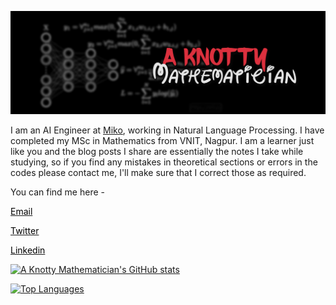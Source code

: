 <!--- - 👋 Hi, I’m Jasraj @aknottymathematician
- 👀 I’m interested in Math, Coding, exploring depths of AI
- 🌱 I’m currently learning a few elements of Computer Vision
- 💞️ I’m looking to collaborate on Python Coding
- 📫 How to reach me aknottymathematician@gmail.com -->



[![Header](https://raw.githubusercontent.com/aknottymathematician/aknottymathematician/main/KM_masthead-2_16-August-2020.jpg "Header")](https://aknottymathematician.github.io/)

I am an AI Engineer at [Miko](https://miko.ai/in), working in Natural Language Processing. I have completed my MSc in Mathematics from VNIT, Nagpur. I am a learner just like you and the blog posts I share are essentially the notes I take while studying, so if you find any mistakes in theoretical sections or errors in the codes please contact me, I'll make sure that I correct those as required.

You can find me here - 

<i class="fa fa-envelope" aria-hidden="true"></i> [<span style="color:black ; text-decoration:none" >Email</span>](mailto:aknottymathematician@gmail.com)

<i class="fab fa-fw fa-twitter-square" style="color:#55acee"></i> [<span style="color:black" display= "inline-block">Twitter</span>](https://twitter.com/aknottymathguy)

<i class="fab fa-fw fa-linkedin" style="color:#007bb6"></i> [<span style="color:black" margin-bottom= "0em">Linkedin</span>](https://www.linkedin.com/in/jasraj-date/)


[![A Knotty Mathematician's GitHub stats](https://github-readme-stats.vercel.app/api?username=aknottymathematician)](https://github.com/aknottymathematician/github-readme-stats)

[![Top Languages](https://github-readme-stats.vercel.app/api/top-langs/?username=aknottymathematician&layout=compact)](https://github.com/aknottymathematician/github-readme-stats)


<!--- ![](https://img.shields.io/badge/OS-Linux-informational?style=flat&logo=linux&logoColor=white&color=2bbc8a)
![](https://img.shields.io/badge/Editor-Sublime-informational?style=flat&logo=sublime-idea&logoColor=white&color=2bbc8a)
![](https://img.shields.io/badge/Code-Python-informational?style=flat&logo=python&logoColor=white&color=2bbc8a)
![](https://img.shields.io/badge/Code-JavaScript-informational?style=flat&logo=javascript&logoColor=white&color=2bbc8a)
![](https://img.shields.io/badge/Code-Golang-informational?style=flat&logo=go&logoColor=white&color=2bbc8a)
![](https://img.shields.io/badge/Code-Make-informational?style=flat&logo=cmake&logoColor=white&color=2bbc8a)
![](https://img.shields.io/badge/Code-Vue-informational?style=flat&logo=vue.js&logoColor=white&color=2bbc8a)
![](https://img.shields.io/badge/Shell-Bash-informational?style=flat&logo=gnu-bash&logoColor=white&color=2bbc8a)
![](https://img.shields.io/badge/Tools-PostgreSQL-informational?style=flat&logo=postgresql&logoColor=white&color=2bbc8a)
![](https://img.shields.io/badge/Tools-Docker-informational?style=flat&logo=docker&logoColor=white&color=2bbc8a)
![](https://img.shields.io/badge/Tools-Kubernetes-informational?style=flat&logo=kubernetes&logoColor=white&color=2bbc8a)
![](https://img.shields.io/badge/Tools-Red_Hat_OpenShift-informational?style=flat&logo=red-hat-open-shift&logoColor=white&color=2bbc8a)
![](https://img.shields.io/badge/Cloud-Digital_Ocean-informational?style=flat&logo=digitalocean&logoColor=white&color=2bbc8a)
--->


<!---
aknottymathematician/aknottymathematician is a ✨ special ✨ repository because its `README.md` (this file) appears on your GitHub profile.
You can click the Preview link to take a look at your changes.
--->
